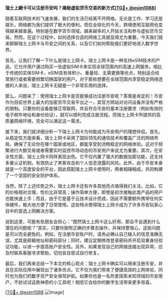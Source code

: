 **瑞士上網卡可以注册币安吗？揭秘虚拟货币交易的新方式[[TG💪+ @esim1088](https://t.me/s/esim1088)]**

随着互联网技术的飞速发展，我们的生活已经离不开网络。无论是工作、学习还是娱乐，网络都为我们提供了极大的便利。而在全球化的今天，跨境使用互联网也变得越来越普遍。特别是在数字货币领域，越来越多的人开始关注和参与虚拟货币交易。然而，在这个过程中，如何选择合适的网络工具就显得尤为重要。今天我们就来聊聊瑞士上网卡与币安之间的关系，以及它们如何帮助我们更好地进入数字世界。

首先，让我们了解一下什么是瑞士上网卡。瑞士上网卡是一种支持eSIM技术的产品，它允许用户通过购买一张虚拟SIM卡来实现全球范围内的高速上网服务。相比于传统的实体SIM卡，eSIM具有体积小、重量轻、无需更换等优点，特别适合经常旅行或者需要频繁切换国家的用户。对于那些想要在全球范围内享受稳定网络连接的人来说，瑞士上网卡无疑是一个非常实用的选择。

那么，问题来了：使用瑞士上网卡是否能够成功注册币安呢？答案是肯定的！币安作为目前世界上最大的加密货币交易平台之一，其官方网站对访问设备并没有严格的限制。只要你的设备能够正常联网，并且符合币安的基本注册要求（例如有效的电子邮件地址和身份验证），就可以顺利完成注册流程。而瑞士上网卡所提供的高质量网络环境，完全可以满足这一需求。

接下来，我们就详细分析一下瑞士上网卡为何能成为币安用户的理想伴侣。首先，从稳定性方面来看，瑞士上网卡采用了国际领先的通信技术和覆盖广泛的网络布局，确保了无论你在哪个国家或地区，都能享受到流畅稳定的网络体验。这对于频繁进行大额交易或者需要实时监控市场动态的币安用户来说尤为重要。其次，在安全性方面，瑞士上网卡同样表现出色。它不仅内置了强大的数据加密功能，还支持多重认证机制，有效防止了黑客攻击和个人信息泄露的风险。此外，由于币安本身就是一个高度安全的平台，因此搭配瑞士上网卡使用时，两者相辅相成，共同构建了一个坚固的安全防护体系。

当然，除了上述优势之外，瑞士上网卡还有许多其他亮点值得我们关注。比如，它的价格相对合理，性价比非常高；操作简单方便，即使是初次接触此类产品的用户也能快速上手；而且，由于它是基于云技术设计而成，因此不需要额外携带任何实体硬件，极大地方便了日常使用。这些特点使得瑞士上网卡成为了许多币安玩家心目中的首选上网解决方案。

说到这里，可能有些朋友会担心：“既然瑞士上网卡这么好用，那会不会遇到什么潜在的问题呢？”其实，只要你按照正确的步骤去操作，并保持警惕心，这些问题是可以完全避免的。例如，在注册币安账户时，请务必确认自己输入的信息准确无误，尤其是邮箱地址和密码部分；同时，建议定期修改登录密码并开启双重身份验证功能，以进一步提高账户安全性。另外，如果发现自己的网络连接出现异常，应及时联系客服寻求帮助，切勿盲目尝试自行修复。

最后，我们再来总结一下本文的核心观点：瑞士上网卡确实可以用来注册币安，并且在实际应用中展现出了诸多优点。它不仅为我们带来了便捷高效的上网体验，同时也为我们的数字资产安全保驾护航。如果你也是一名热爱探索未知领域的币安用户，不妨试试这款神奇的小工具吧！相信它会给你的数字生活带来更多惊喜。

[[TG💪+ @esim1088](https://t.me/s/esim1088) ![Image](https://i.postimg.cc/4NQfJmqS/Snipaste-2025-05-13-00-14-12.png)]